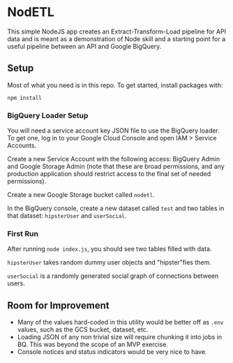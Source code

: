 # NodETL

This simple NodeJS app creates an Extract-Transform-Load pipeline for API data and is meant as a demonstration of Node skill and a starting point for a useful pipeline between an API and Google BigQuery.

## Setup

Most of what you need is in this repo. To get started, install packages with:

`npm install`

### BigQuery Loader Setup

You will need a service account key JSON file to use the BigQuery loader. To get one, log in to your Google Cloud Console and open IAM > Service Accounts.

Create a new Service Account with the following access: BigQuery Admin and Google Storage Admin (note that these are broad permissions, and any production application should restrict access to the final set of needed permissions).

Create a new Google Storage bucket called `nodetl`.

In the BigQuery console, create a new dataset called `test` and two tables in that dataset: `hipsterUser` and `userSocial`.

### First Run

After running `node index.js`, you should see two tables filled with data. 

`hipsterUser` takes random dummy user objects and "hipster"fies them.

`userSocial` is a randomly generated social graph of connections between users.

## Room for Improvement

* Many of the values hard-coded in this utility would be better off as `.env` values, such as the GCS bucket, dataset, etc.
* Loading JSON of any non trivial size will require chunking it into jobs in BQ. This was beyond the scope of an MVP exercise.
* Console notices and status indicators would be very nice to have.